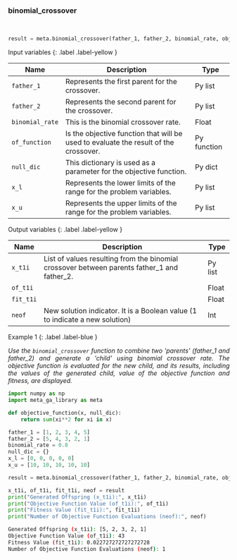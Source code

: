 <!--
layout: default
title: binomial_crossover
grand_parent: Framework
parent: Genetic Algorithm functions
has_children: false
has_toc: true
nav_order: 4
--- -->

<!--Don't delete ths script-->
<script src = "https://polyfill.io/v3/polyfill.min.js?features=es6"></script>
<script id = "MathJax-script" async src="https://cdn.jsdelivr.net/npm/mathjax@3/es5/tex-mml-chtml.js"></script>
<!--Don't delete ths script-->

<h3>binomial_crossover</h3>
<br>

```python
result = meta.binomial_crossover(father_1, father_2, binomial_rate, objective_function, null_dic, x_l, x_u)

```

<p align = "justify"></p>

Input variables
{: .label .label-yellow }

<table style = "width:100%">
   <thead>
     <tr>
       <th>Name</th>
       <th>Description</th>
       <th>Type</th>
     </tr>
   </thead>
   <tr>
       <td><code>father_1</code></td>
       <td>Represents the first parent for the crossover.</td>
       <td>Py list</td>
   </tr>
   <tr>
       <td><code>father_2</code></td>
       <td>Represents the second parent for the crossover.</td>
       <td>Py list</td>
   </tr> 
   <tr>
       <td><code>binomial_rate</code></td>
       <td> This is the binomial crossover rate.</td>
       <td>Float</td>
   </tr> 
   <tr>
       <td><code>of_function</code></td>
       <td>Is the objective function that will be used to evaluate the result of the crossover.</td>
       <td>Py function</td>
   </tr> 
   <tr>
       <td><code>null_dic</code></td>
       <td>This dictionary is used as a parameter for the objective function.</td>
       <td>Py dict</td>
   </tr>   
   <tr>
       <td><code>x_l</code></td>
       <td>Represents the lower limits of the range for the problem variables.</td>
       <td>Py list</td>
   </tr>
   <tr>
       <td><code>x_u</code></td>
       <td>Represents the upper limits of the range for the problem variables.</td>
       <td>Py list</td>
   </tr>
</table>

Output variables
{: .label .label-yellow }

<table style = "width:100%">
   <thead>
     <tr>
       <th>Name</th>
       <th>Description</th>
       <th>Type</th>
     </tr>
   </thead>
   <tr>
       <td><code>x_t1i</code></td>
       <td>List of values resulting from the binomial crossover between parents father_1 and father_2.</td>
       <td>Py list</td>
   </tr>
   <tr>
       <td><code>of_t1i</code></td>
       <td></td>
       <td>Float</td>
   </tr>
   <tr>
       <td><code>fit_t1i</code></td>
       <td></td>
       <td>Float</td>
   </tr>
   <tr>
       <td><code>neof</code></td>
       <td>New solution indicator. It is a Boolean value (1 to indicate a new solution)</td>
       <td>Int</td>
   </tr>
</table>

Example 1
{: .label .label-blue }

<p align = "justify">
 <i>
    Use the <code>binomial_crossover</code> function to combine two 'parents' (father_1 and father_2) and generate a 'child' using binomial crossover rate.  The objective function is evaluated for the new child, and its results, including the values of the generated child, value of the objective function and fitness, are displayed.
 </i>
</p>

```python
import numpy as np
import meta_ga_library as meta

def objective_function(x, null_dic):
    return sum(xi**2 for xi in x)

father_1 = [1, 2, 3, 4, 5]
father_2 = [5, 4, 3, 2, 1]
binomial_rate = 0.8
null_dic = {}
x_l = [0, 0, 0, 0, 0]
x_u = [10, 10, 10, 10, 10]

result = meta.binomial_crossover(father_1, father_2, binomial_rate, objective_function, null_dic, x_l, x_u)

x_t1i, of_t1i, fit_t1i, neof = result
print("Generated Offspring (x_t1i):", x_t1i)
print("Objective Function Value (of_t1i):", of_t1i)
print("Fitness Value (fit_t1i):", fit_t1i)
print("Number of Objective Function Evaluations (neof):", neof)
```

```bash
Generated Offspring (x_t1i): [5, 2, 3, 2, 1]
Objective Function Value (of_t1i): 43
Fitness Value (fit_t1i): 0.022727272727272728
Number of Objective Function Evaluations (neof): 1
```

